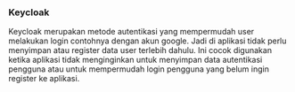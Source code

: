 ### Keycloak
Keycloak merupakan metode autentikasi yang mempermudah user melakukan login contohnya dengan akun google. Jadi di aplikasi tidak perlu menyimpan atau register data user terlebih dahulu. Ini cocok digunakan ketika aplikasi tidak menginginkan untuk menyimpan data autentikasi pengguna atau untuk mempermudah login pengguna yang belum ingin register ke aplikasi.